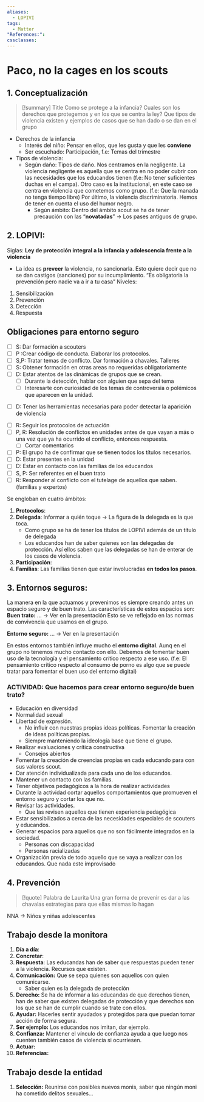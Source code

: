 ```yaml
---
aliases:
  - LOPIVI
tags:
  - Matter
"References:": 
cssclasses:
---
```

# Paco, no la cages en los scouts
## 1. Conceptualización

> [!summary] Title
> Como se protege a la infancia? Cuales son los derechos que protegemos y en los que se centra la ley? Que tipos de violencia existen y ejemplos de casos que se han dado o se dan en el grupo

+ Derechos de la infancia 
	+ Interés del niño: Pensar en ellos, que les gusta y que les **conviene**
	+ Ser escuchado: Participación, f.e: Temas del trimestre
+ Tipos de violencia: 
	+ Según daño: Tipos de daño. Nos centramos en la negligente. La violencia negligente es aquella que se centra en no poder cubrir con las necesidades que los educandos tienen (f.e: No tener suficientes duchas en el campa).
	  Otro caso es la institucional, en este caso se centra en violencia que cometemos como grupo. (f.e: Que la manada no tenga tiempo libre)
	  Por último, la violencia discriminatoria. Hemos de tener en cuenta el uso del humor negro. 
	  + Según ámbito: Dentro del ámbito scout se ha de tener precaución con las “**novatadas**” → Los pases antiguos de grupo. 

## 2. LOPIVI: 
Siglas: **Ley de protección integral a la infancia y adolescencia frente a la violencia**
+ La idea es **preveer** la violencia, no sancionarla. Esto quiere decir que no se dan castigos (sanciones) por su incumplimiento. 
  “Es obligatoria la prevención pero nadie va a ir a tu casa”
Niveles: 
1. Sensibilización
2. Prevención 
3. Detección 
4. Respuesta

## Obligaciones para entorno seguro 

+ [ ] S: Dar formación a scouters
+ [ ] P :Crear código de conducta. Elaborar los protocolos.
+ [ ] S,P: Tratar temas de conflicto. Dar formación a chavales. Talleres
+ [ ] S: Obtener formación en otras areas no requeridas obligatoriamente
+ [ ] D: Estar atentos de las dinámicas de grupos que se crean.
	+ [ ] Durante la detección, hablar con alguien que sepa del tema
	+ [ ] Interesarte con curiosidad de los temas de controversia o polémicos que aparecen en la unidad.
- [ ] D: Tener las herramientas necesarias para poder detectar la aparición de violencia
+ [ ] R: Seguir los protocolos de actuación
+ [ ] P, R: Resolución de conflictos en unidades antes de que vayan a más o una vez que ya ha ocurrido el conflicto, entonces respuesta. 
	+ [ ] Cortar comentarios
+ [ ] P: El grupo ha de confirmar que se tienen todos los títulos necesarios. 
+ [ ] D: Estar presentes en la unidad 
+ [ ] D: Estar en contacto con las familias de los educandos
+ [ ] S, P: Ser referentes en el buen trato
+ [ ] R: Responder al conflicto con el tutelage de aquellos que saben.  (familias y expertos)

Se engloban en cuatro ámbitos: 
1. **Protocolos**: 
2. **Delegada**: Informar a quién toque → La figura de la delegada es la que toca.
	+ Como grupo se ha de tener los títulos de LOPIVI además de un título de delegada
	+ Los educandos han de saber quienes son las delegadas de protección. Así ellos saben que las delegadas se han de enterar de los casos de violencia. 
1. **Participación**: 
2. **Familias**: Las familias tienen que estar involucradas **en todos los pasos**. 

## 3. Entornos seguros: 
La manera en la que actuamos y prevenimos es siempre creando antes un espacio seguro y de buen trato. Las características de estos espacios son: 
**Buen trato:**
… → Ver en la presentación
Esto se ve reflejado en las normas de convivencia que usamos en el grupo.

**Entorno seguro:**
… → Ver en la presentación

En estos entornos también influye mucho el **entorno digital**. Aunq en el grupo no tenemos mucho contacto con ello. Debemos de fomentar buen uso de la tecnología y el pensamiento crítico respecto a ese uso. (f.e: El pensamiento crítico respecto al consumo de porno es algo que se puede tratar para fomentar el buen uso del entorno digital)

### ACTIVIDAD: Que hacemos para crear entorno seguro/de buen trato?
+ Educación en diversidad
+ Normalidad sexual
+ Libertad de expresión. 
	+ No influir con nuestras propias ideas políticas. Fomentar la creación de ideas políticas propias. 
	+ Siempre manteniendo la ideología base que tiene el grupo. 
+ Realizar evaluaciones y crítica constructiva
	+ Consejos abiertos
+ Fomentar la creación de creencias propias en cada educando para con sus valores scout. 
+ Dar atención individualizada para cada uno de los educandos. 
+ Mantener un contacto con las familias. 
+ Tener objetivos pedagógicos a la hora de realizar actividades
+ Durante la actividad cortar aquellos comportamientos que promueven el entorno seguro y cortar los que no. 
+ Revisar las actividades. 
	+ Que las revisen aquellos que tienen experiencia pedagógica
+ Estar sensibilizados a cerca de las necesidades especiales de scouters y educandos. 
+ Generar espacios para aquellos que no son fácilmente integrados en la sociedad. 
	+ Personas con discapacidad
	+ Personas racializadas
+ Organización previa de todo aquello que se vaya a realizar con los educandos. Que nada este improvisado

## 4. Prevención

> [!quote] Palabra de Laurita
Una gran forma de prevenir es dar a las chavalas estrategias para que ellas mismas lo hagan

NNA → Niños y niñas adolescentes
## Trabajo desde la monitora

1. **Día a día**:
2. **Concretar**:
3. **Respuesta**: Las educandas han de saber que respuestas pueden tener a la violencia. Recursos que existen. 
4. **Comunicación:** Que se sepa quienes son aquellos con quien comunicarse. 
	+ Saber quien es la delegada de protección
5. **Derecho:** Se ha de informar a las educandas de que derechos tienen, han de saber que existen delegadas de protección y que derechos son los que se han de cumplir cuando se trate con ellos. 
6. **Ayudar:** Hacerles sentir ayudados y protegidos para que puedan tomar acción de forma segura. 
7. **Ser ejemplo:** Los educandos nos imitan, dar ejemplo.
8. **Confianza:** Mantener el vínculo de confianza ayuda a que luego nos cuenten también casos de violencia si ocurriesen. 
9. **Actuar:**
10. **Referencias:** 

## Trabajo desde la entidad
1. **Selección:** Reunirse con posibles nuevos monis, saber que ningún moni ha cometido delitos sexuales…